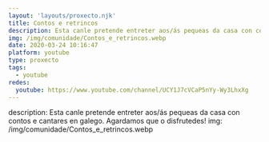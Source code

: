 ```yaml
---
layout: 'layouts/proxecto.njk'
title: Contos e retrincos
description: Esta canle pretende entreter aos/ás pequeas da casa con contos e cantares en galego. Agardamos que o disfrutedes!
img: /img/comunidade/Contos_e_retrincos.webp
date: 2020-03-24 10:16:47
platform: youtube
type: proxecto
tags:
  - youtube
redes:
  youtube: https://www.youtube.com/channel/UCY1J7cVCaP5nYy-Wy3LhxXg
---
```

description: Esta canle pretende entreter aos/ás pequeas da casa con contos e cantares en galego. Agardamos que o disfrutedes!
img: /img/comunidade/Contos_e_retrincos.webp
